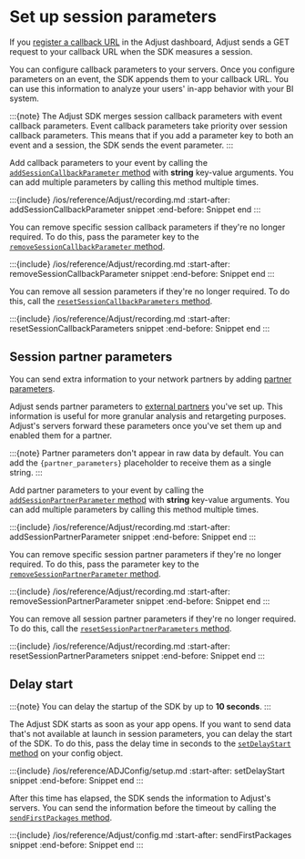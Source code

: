 # Set up session parameters

If you [register a callback URL](https://help.adjust.com/en/article/best-practices-callbacks) in the Adjust dashboard, Adjust sends a GET request to your callback URL when the SDK measures a session.

You can configure callback parameters to your servers. Once you configure parameters on an event, the SDK appends them to your callback URL. You can use this information to analyze your users' in-app behavior with your BI system.

:::{note}
The Adjust SDK merges session callback parameters with event callback parameters. Event callback parameters take priority over session callback parameters. This means that if you add a parameter key to both an event and a session, the SDK sends the event parameter.
:::

Add callback parameters to your event by calling the [`addSessionCallbackParameter` method](#ios-addsessioncallbackparameter-invocation) with **string** key-value arguments. You can add multiple parameters by calling this method multiple times.

:::{include} /ios/reference/Adjust/recording.md
:start-after: addSessionCallbackParameter snippet
:end-before: Snippet end
:::

You can remove specific session callback parameters if they're no longer required. To do this, pass the parameter key to the [`removeSessionCallbackParameter` method](#ios-removesessioncallbackparameter-invocation).

:::{include} /ios/reference/Adjust/recording.md
:start-after: removeSessionCallbackParameter snippet
:end-before: Snippet end
:::

You can remove all session parameters if they're no longer required. To do this, call the [`resetSessionCallbackParameters` method](#ios-resetsessioncallbackparameters-invocation).

:::{include} /ios/reference/Adjust/recording.md
:start-after: resetSessionCallbackParameters snippet
:end-before: Snippet end
:::

## Session partner parameters

You can send extra information to your network partners by adding [partner parameters](https://help.adjust.com/en/article/advanced-event-setup#receive-custom-data-with-partner-parameters).

Adjust sends partner parameters to [external partners](https://help.adjust.com/en/article/integrated-partners) you've set up. This information is useful for more granular analysis and retargeting purposes. Adjust's servers forward these parameters once you've set them up and enabled them for a partner.

:::{note}
Partner parameters don't appear in raw data by default. You can add the `{partner_parameters}` placeholder to receive them as a single string.
:::

Add partner parameters to your event by calling the [`addSessionPartnerParameter` method](#ios-addsessionpartnerparameter-invocation) with **string** key-value arguments. You can add multiple parameters by calling this method multiple times.

:::{include} /ios/reference/Adjust/recording.md
:start-after: addSessionPartnerParameter snippet
:end-before: Snippet end
:::

You can remove specific session partner parameters if they're no longer required. To do this, pass the parameter key to the [`removeSessionPartnerParameter` method](#ios-removesessionpartnerparameter-invocation).

:::{include} /ios/reference/Adjust/recording.md
:start-after: removeSessionPartnerParameter snippet
:end-before: Snippet end
:::

You can remove all session partner parameters if they're no longer required. To do this, call the [`resetSessionPartnerParameters` method](#ios-resetsessionpartnerparameters-invocation).

:::{include} /ios/reference/Adjust/recording.md
:start-after: resetSessionPartnerParameters snippet
:end-before: Snippet end
:::

## Delay start

:::{note}
You can delay the startup of the SDK by up to **10 seconds**.
:::

The Adjust SDK starts as soon as your app opens. If you want to send data that's not available at launch in session parameters, you can delay the start of the SDK. To do this, pass the delay time in seconds to the [`setDelayStart` method](#ios-setdelaystart-invocation) on your config object.

:::{include} /ios/reference/ADJConfig/setup.md
:start-after: setDelayStart snippet
:end-before: Snippet end
:::

After this time has elapsed, the SDK sends the information to Adjust's servers. You can send the information before the timeout by calling the [`sendFirstPackages` method](#ios-sendfirstpackages-invocation).

:::{include} /ios/reference/Adjust/config.md
:start-after: sendFirstPackages snippet
:end-before: Snippet end
:::
